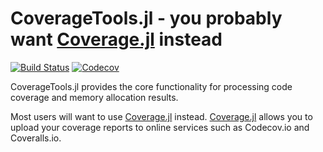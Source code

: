 CoverageTools.jl - you probably want [Coverage.jl](https://github.com/JuliaCI/Coverage.jl) instead
===========

[![Build Status](https://github.com/JuliaCI/CoverageTools.jl/actions/workflows/ci.yml/badge.svg)](https://github.com/JuliaCI/CoverageTools.jl/actions/workflows/ci.yml?query=branch%3Amaster)
[![Codecov](https://codecov.io/gh/JuliaCI/CoverageTools.jl/branch/master/graph/badge.svg?label=codecov&token=71csaj8Nxg)](https://codecov.io/gh/JuliaCI/CoverageTools.jl)

CoverageTools.jl provides the core functionality for processing code coverage and memory allocation results.

Most users will want to use [Coverage.jl](https://github.com/JuliaCI/Coverage.jl) instead. [Coverage.jl](https://github.com/JuliaCI/Coverage.jl) allows you to upload your coverage reports to online services such as Codecov.io and Coveralls.io.
